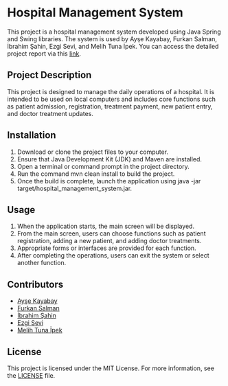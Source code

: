 # Hospital Management System

This project is a hospital management system developed using Java Spring and Swing libraries. The system is used by Ayşe Kayabay, Furkan Salman, İbrahim Şahin, Ezgi Sevi, and Melih Tuna İpek. You can access the detailed project report via this [link](https://docs.google.com/document/d/1vCnisIn-uIZ_nFHDPo4-2O7BNQyOzCsaftoyuo21WS0/edit?usp=sharing).

## Project Description

This project is designed to manage the daily operations of a hospital. It is intended to be used on local computers and includes core functions such as patient admission, registration, treatment payment, new patient entry, and doctor treatment updates.

## Installation

1. Download or clone the project files to your computer.
2. Ensure that Java Development Kit (JDK) and Maven are installed.
3. Open a terminal or command prompt in the project directory.
4. Run the command mvn clean install to build the project.
5. Once the build is complete, launch the application using java -jar target/hospital_management_system.jar.

## Usage

1. When the application starts, the main screen will be displayed.
2. From the main screen, users can choose functions such as patient registration, adding a new patient, and adding doctor treatments.
3. Appropriate forms or interfaces are provided for each function.
4. After completing the operations, users can exit the system or select another function.

## Contributors

- [Ayşe Kayabay](https://github.com/aysekayabay)
- [Furkan Salman](https://github.com/Frknslmn50)
- [İbrahim Şahin](https://github.com/balanceton)
- [Ezgi Sevi](https://github.com/ecisev16)
- [Melih Tuna İpek](https://github.com/MulahTeni)

## License

This project is licensed under the MIT License. For more information, see the [LICENSE](LICENSE) file.
